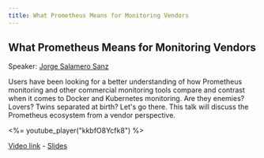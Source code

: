 ```yaml
---
title: What Prometheus Means for Monitoring Vendors
---
```


## What Prometheus Means for Monitoring Vendors

Speaker: [Jorge Salamero Sanz](/2018-munich/speakers/jorge-salamero-sanz/)

Users have been looking for a better understanding of how Prometheus monitoring and other commercial monitoring tools compare and contrast when it comes to Docker and Kubernetes monitoring. Are they enemies? Lovers? Twins separated at birth? Let's go there. This talk will discuss the Prometheus ecosystem from a vendor perspective.

<%= youtube_player("kkbfO8Ycfk8") %>

[Video link](https://youtu.be/kkbfO8Ycfk8) -
[Slides](/2018-munich/slides/what-prometheus-means-for-monitoring-vendors.pdf)
